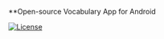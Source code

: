 **Open-source Vocabulary App for Android

[![License](https://img.shields.io/badge/License-Apache%202.0-blue.svg)](https://opensource.org/licenses/Apache-2.0)

